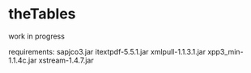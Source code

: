 theTables
=========

work in progress

requirements:
sapjco3.jar
itextpdf-5.5.1.jar
xmlpull-1.1.3.1.jar
xpp3_min-1.1.4c.jar
xstream-1.4.7.jar
